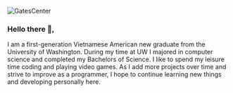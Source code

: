 ![GatesCenter](https://user-images.githubusercontent.com/82999461/143978115-54aee7f2-ad1a-47a9-b94f-61db0c1b220d.jpg)
### Hello there 👋,
I am a first-generation Vietnamese American new graduate from the University of Washington. During my time at UW I majored in computer science and completed my Bachelors of Science. I like to spend my leisure time coding and playing video games. As I add more projects over time and strive to improve as a programmer, I hope to continue learning new things and developing personally here.


<!--
**phtran1/phtran1** is a ✨ _special_ ✨ repository because its `README.md` (this file) appears on your GitHub profile.

Here are some ideas to get you started:

- 🔭 I’m currently working on ...
- 🌱 I’m currently learning ...
- 👯 I’m looking to collaborate on ...
- 🤔 I’m looking for help with ...
- 💬 Ask me about ...
- 📫 How to reach me: ...
- 😄 Pronouns: ...
- ⚡ Fun fact: ...
-->
